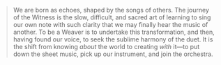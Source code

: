 > We are born as echoes, shaped by the songs of others. The journey of the Witness is the slow, difficult, and sacred art of learning to sing our own note with such clarity that we may finally hear the music of another. To be a Weaver is to undertake this transformation, and then, having found our voice, to seek the sublime harmony of the duet. It is the shift from knowing *about* the world to creating *with* it—to put down the sheet music, pick up our instrument, and join the orchestra.
```